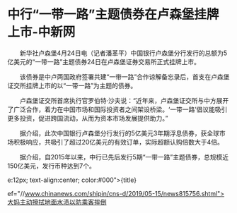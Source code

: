 # 中行“一带一路”主题债券在卢森堡挂牌上市-中新网

　　新华社卢森堡4月24日电（记者潘革平）中国银行卢森堡分行发行的总额为5亿美元的“一带一路”主题债券24日在卢森堡证券交易所正式挂牌上市。

　　该债券是中卢两国政府签署共建“一带一路”合作谅解备忘录后，首支在卢森堡证交所挂牌上市的以“一带一路”为主题的债券。

　　卢森堡证交所首席执行官罗伯特·沙夫说：“近年来，卢森堡证交所与中方展开了广泛合作，着力在中国市场和国际投资者之间架设桥梁。‘一带一路’倡议能吸引更多投资，促进跨国流动，从而为资本市场发展提供助力。”

　　据介绍，此次中国银行卢森堡分行发行的5亿美元3年期浮息债券，获全球市场积极响应，共吸引了超过20亿美元的有效订单，实际超额认购倍数大于4倍。

　　据介绍，自2015年以来，中行已先后发行5期“一带一路”主题债券，总规模近150亿美元，发行币种达到7个。

e:12px; text-align:center; color:#000">{title}

ef="//www.chinanews.com/shipin/cns-d/2019/05-15/news815756.shtml">大妈主动擦拭地面水渍以防乘客摔倒
